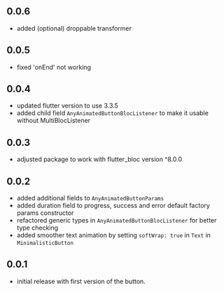 ## 0.0.6
- added (optional) droppable transformer

## 0.0.5
- fixed 'onEnd' not working

## 0.0.4

- updated flutter version to use 3.3.5
- added child field `AnyAnimatedButtonBlocListener` to make it usable without MultiBlocListener

## 0.0.3

- adjusted package to work with flutter_bloc version ^8.0.0

## 0.0.2

- added additional fields to `AnyAnimatedButtonParams`
- added duration field to progress, success and error default factory params constructor
- refactored generic types in `AnyAnimatedButtonBlocListener` for better type checking
- added smoother text animation by setting `softWrap: true` in `Text` in `MinimalisticButton`

## 0.0.1

- initial release with first version of the button.
